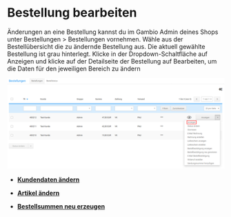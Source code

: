 # Bestellung bearbeiten 

Änderungen an eine Bestellung kannst du im Gambio Admin deines Shops unter Bestellungen \> Bestellungen vornehmen. Wähle aus der Bestellübersicht die zu ändernde Bestellung aus. Die aktuell gewählte Bestellung ist grau hinterlegt. Klicke in der Dropdown-Schaltfläche auf Anzeigen und klicke auf der Detailseite der Bestellung auf Bearbeiten, um die Daten für den jeweiligen Bereich zu ändern

![](Bilder/BestellungenDropdown_Anzeigen.png "Dropdown-Schaltfläche")

-   **[Kundendaten ändern](13_3_1_Kundendaten_aendern.md)**  

-   **[Artikel ändern](13_3_2_Artikel_aendern.md)**  

-   **[Bestellsummen neu erzeugen](13_3_3_Bestellsummen_neu_erzeugen.md)**  




